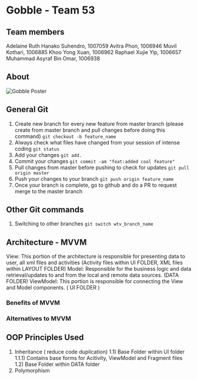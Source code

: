 # Gobble - Team 53

## Team members
Adelaine Ruth Hanako Suhendro, 1007059
Avitra Phon, 1006946
Muvil Kothari, 1006885
Khoo Yong Xuan, 1006962
Raphael Xujie Yip, 1006657
Muhammad Asyraf Bin Omar, 1006938

## About
![Gobble Poster](https://github.com/ilenhanako/t4app/assets/9971306/043d2807-228f-4d66-bce6-848a7eea5ad4)

## General Git
1) Create new branch for every new feature from master branch (please create from master branch and pull changes before doing this command)
`git checkout -b feature_name`
2) Always check what files have changed from your session of intense coding
`git status`
3) Add your changes
`git add.`
4) Commit your changes
`git commit -am "feat:added cool feature"`
5) Pull changes from master before pushing to check for updates
`git pull origin master`
6) Push your changes to your branch
`git push origin feature_name`
7) Once your branch is complete, go to github and do a PR to request merge to the master branch

## Other Git commands
1) Switching to other branches
`git switch wtv_branch_name`


## Architecture - MVVM
View: This portion of the architecture is responsible for presenting data to user, all xml files and activities (Activity files within UI FOLDER, XML files within LAYOUT FOLDER)
Model: Responsible for the business logic and data retrieval/updates to and from the local and remote data sources. (DATA FOLDER)
ViewModel: This portion is responsible for connecting the View and Model components. ( UI FOLDER )

### Benefits of MVVM

### Alternatives to MVVM

## OOP Principles Used
1) Inheritance ( reduce code duplication)
  1.1) Base Folder within UI folder
    1.1.1) Contains base forms for Acitivity, ViewModel and Fragment files
  1.2) Base Folder within DATA folder
2) Polymorphism
